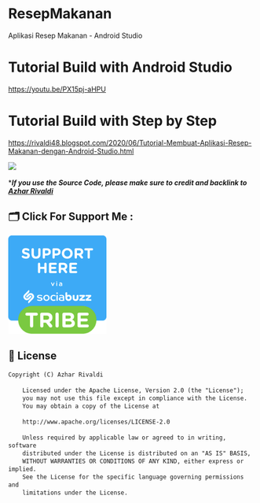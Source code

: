# ResepMakanan
Aplikasi Resep Makanan - Android Studio

# Tutorial Build with Android Studio
https://youtu.be/PX15pj-aHPU

# Tutorial Build with Step by Step
https://rivaldi48.blogspot.com/2020/06/Tutorial-Membuat-Aplikasi-Resep-Makanan-dengan-Android-Studio.html

<img src="https://1.bp.blogspot.com/-5E5-fr5w5js/Xu2ZOl-l8sI/AAAAAAAAHZA/lIM9Rby157krFWnI_V0OGwidizTWqW6xQCLcBGAsYHQ/s1600/hihi.png" data-canonical-src="https://1.bp.blogspot.com/-5E5-fr5w5js/Xu2ZOl-l8sI/AAAAAAAAHZA/lIM9Rby157krFWnI_V0OGwidizTWqW6xQCLcBGAsYHQ/s1600/hihi.png" style="max-width:100%;">

****If you use the Source Code, please make sure to credit and backlink to [Azhar Rivaldi](https://rivaldi48.blogspot.com/)***

## 🗂 Click For Support Me :
<a href="https://sociabuzz.com/azharrvldi_/donate"> 
<img src="https://github.com/AzharRivaldi/AzharRivaldi/blob/master/Support%20Here.png" width="200" height="200"></a>

## 📄 License

```
Copyright (C) Azhar Rivaldi

    Licensed under the Apache License, Version 2.0 (the "License");
    you may not use this file except in compliance with the License.
    You may obtain a copy of the License at

    http://www.apache.org/licenses/LICENSE-2.0

    Unless required by applicable law or agreed to in writing, software
    distributed under the License is distributed on an "AS IS" BASIS,
    WITHOUT WARRANTIES OR CONDITIONS OF ANY KIND, either express or implied.
    See the License for the specific language governing permissions and
    limitations under the License.

```
